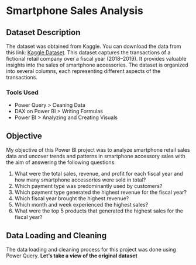# Smartphone Sales Analysis
## Dataset Description
The dataset was obtained from Kaggle. You can download the data from this link: [Kaggle Dataset](https://www.kaggle.com/datasets/shubham2703/smartphone-retail-outlet-sales-data/data). This dataset captures the transactions of a fictional retail company over a fiscal year (2018–2019). It provides valuable insights into the sales of smartphone accessories. The dataset is organized into several columns, each representing different aspects of the transactions.
### Tools Used
- Power Query > Ceaning Data
- DAX on Power BI > Writing Formulas
- Power BI > Analyzing and Creating Visuals
## Objective
My objective of this Power BI project was to analyze smartphone retail sales data and uncover trends and patterns in smartphone accessory sales with the aim of answering the following questions:
1. What were the total sales, revenue, and profit for each fiscal year and how many smartphone accessories were sold in total?
2. Which payment type was predominantly used by customers?
3. Which payment type generated the highest revenue for the fiscal year?
4. Which fiscal year brought the highest revenue?
5. Which month and week experienced the highest sales?
6. What were the top 5 products that generated the highest sales for the fiscal year?
## Data Loading and Cleaning
The data loading and cleaning process for this project was done using Power Query. **Let’s take a view of the original dataset**
